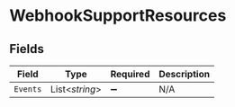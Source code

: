 # WebhookSupportResources


## Fields

| Field              | Type               | Required           | Description        |
| ------------------ | ------------------ | ------------------ | ------------------ |
| `Events`           | List<*string*>     | :heavy_minus_sign: | N/A                |